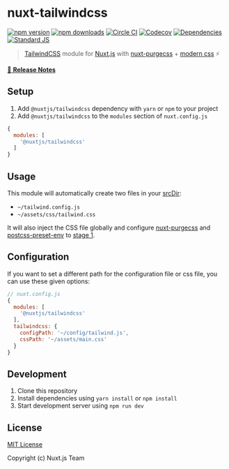 # nuxt-tailwindcss

[![npm version][npm-version-src]][npm-version-href]
[![npm downloads][npm-downloads-src]][npm-downloads-href]
[![Circle CI][circle-ci-src]][circle-ci-href]
[![Codecov][codecov-src]][codecov-href]
[![Dependencies][david-dm-src]][david-dm-href]
[![Standard JS][standard-js-src]][standard-js-href]

> [TailwindCSS](https://tailwindcss.com) module for [Nuxt.js](https://nuxtjs.org) with [nuxt-purgecss](https://github.com/Developmint/nuxt-purgecss) + [modern css](https://tailwindcss.com/docs/using-with-preprocessors#future-css-features) ⚡️

[📖 **Release Notes**](./CHANGELOG.md)

## Setup

1. Add `@nuxtjs/tailwindcss` dependency with `yarn` or `npm` to your project
2. Add `@nuxtjs/tailwindcss` to the `modules` section of `nuxt.config.js`
```js
{
  modules: [
    '@nuxtjs/tailwindcss'
  ]
}
```

## Usage

This module will automatically create two files in your [srcDir](https://nuxtjs.org/api/configuration-srcdir):
- `~/tailwind.config.js`
- `~/assets/css/tailwind.css`

It will also inject the CSS file globally and configure [nuxt-purgecss](https://github.com/Developmint/nuxt-purgecss) and [postcss-preset-env](https://preset-env.cssdb.org) to [stage 1](https://preset-env.cssdb.org/features#stage-1).

## Configuration

If you want to set a different path for the configuration file or css file, you can use these given options:

```js
// nuxt.config.js
{
  modules: [
    '@nuxtjs/tailwindcss'
  ],
  tailwindcss: {
    configPath: '~/config/tailwind.js',
    cssPath: '~/assets/main.css'
  }
}
```

## Development

1. Clone this repository
2. Install dependencies using `yarn install` or `npm install`
3. Start development server using `npm run dev`

## License

[MIT License](./LICENSE)

Copyright (c) Nuxt.js Team

<!-- Badges -->
[npm-version-src]: https://img.shields.io/npm/dt/@nuxtjs/tailwindcss.svg?style=flat-square
[npm-version-href]: https://npmjs.com/package/@nuxtjs/tailwindcss

[npm-downloads-src]: https://img.shields.io/npm/v/@nuxtjs/tailwindcss/latest.svg?style=flat-square
[npm-downloads-href]: https://npmjs.com/package/@nuxtjs/tailwindcss

[circle-ci-src]: https://img.shields.io/circleci/project/github/Atinux/nuxt-tailwindcss.svg?style=flat-square
[circle-ci-href]: https://circleci.com/gh/Atinux/nuxt-tailwindcss

[codecov-src]: https://img.shields.io/codecov/c/github/Atinux/nuxt-tailwindcss.svg?style=flat-square
[codecov-href]: https://codecov.io/gh/Atinux/nuxt-tailwindcss

[david-dm-src]: https://david-dm.org/Atinux/nuxt-tailwindcss/status.svg?style=flat-square
[david-dm-href]: https://david-dm.org/Atinux/nuxt-tailwindcss

[standard-js-src]: https://img.shields.io/badge/code_style-standard-brightgreen.svg?style=flat-square
[standard-js-href]: https://standardjs.com
